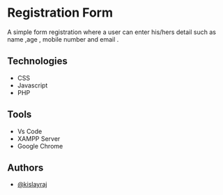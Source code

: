 # Registration Form

A simple form registration where a user can enter his/hers detail such as name
,age , mobile number and email .


## Technologies

- CSS
- Javascript
- PHP

## Tools 

- Vs Code
- XAMPP Server
- Google Chrome

## Authors

- [@kislayraj](https://github.com/Kislayraj-ai)
